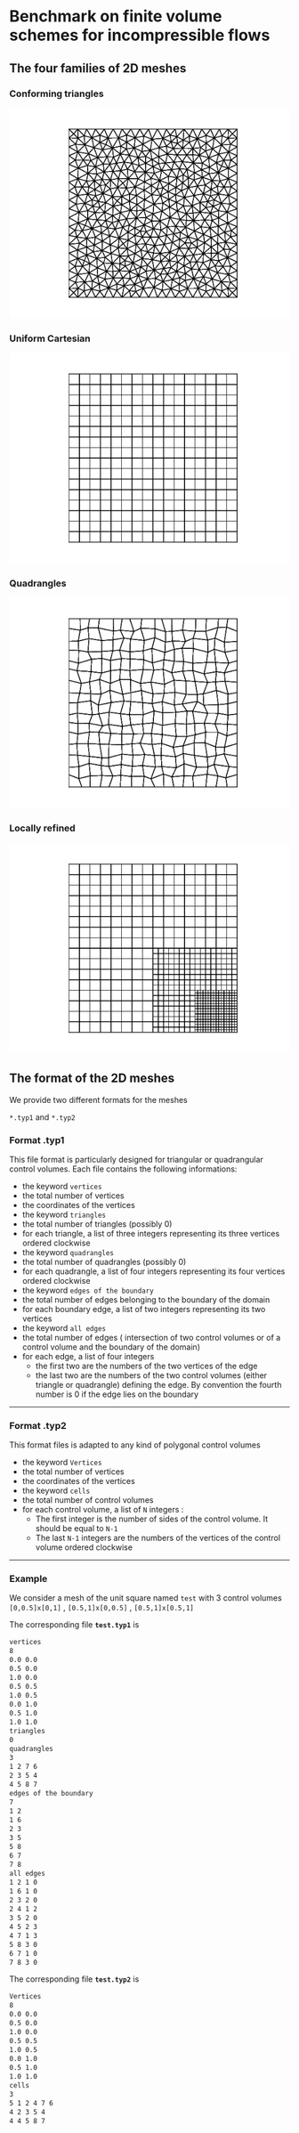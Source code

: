 # Benchmark on finite volume schemes for incompressible flows 

## The four families of 2D meshes

### Conforming triangles

![](Triangles/mesh_tri_3.png)

### Uniform Cartesian

![](Cartesian/mesh_cart_3.png)

### Quadrangles

![](Quadrangles/mesh_quad_3.png)

### Locally refined

![](Locally_Refined/mesh_ref_3.png)


##  The format of the 2D meshes

We provide two different formats for the meshes

 `*.typ1`  and  `*.typ2`

### Format .typ1

This file format is particularly designed for triangular or quadrangular control volumes. Each file contains the following informations:

*  the keyword `vertices`
*  the total number of vertices
*  the coordinates of the vertices
*  the keyword `triangles`
*  the total number of triangles (possibly 0)
*  for each triangle, a list of three integers representing its three vertices ordered clockwise
*  the keyword `quadrangles`
*  the total number of quadrangles (possibly 0)
*  for each quadrangle, a list of four integers representing its four vertices ordered clockwise
*  the keyword `edges of the boundary`
*  the total number of edges belonging to the boundary of the domain
*  for each boundary edge, a list of two integers representing its two vertices
*  the keyword `all edges`
*  the total number of edges ( intersection of two control volumes or of a control volume and the boundary of the domain)
*  for each edge, a list of four integers
   * the first two are the numbers of the two vertices of the edge
   * the last two are the numbers of the two control volumes (either triangle or quadrangle) defining the edge. By convention the fourth number is 0 if the edge lies on the boundary
   
 

*******************************************************************************

### Format .typ2 

This format files is adapted to any kind of polygonal control volumes

*  the keyword `Vertices`
*  the total number of vertices
*  the coordinates of the vertices
*  the keyword `cells`
*  the total number of control volumes
*  for each control volume, a list of `N` integers :
   *  The first integer is the number of sides of the control volume. It should be equal to `N-1`
   *  The last `N-1` integers are the numbers of the vertices of the control volume ordered clockwise

*******************************************************************************
 
### Example 

We consider a mesh of the unit square named `test` with 3 control volumes
      `[0,0.5]x[0,1]` , `[0.5,1]x[0,0.5]` , `[0.5,1]x[0.5,1]`


The corresponding file **`test.typ1`** is	

	vertices
	8
	0.0 0.0
	0.5 0.0
	1.0 0.0
	0.5 0.5 
	1.0 0.5
	0.0 1.0
	0.5 1.0
	1.0 1.0
	triangles
	0
	quadrangles
	3
	1 2 7 6
	2 3 5 4
	4 5 8 7
	edges of the boundary
	7
	1 2
	1 6 
	2 3
	3 5
	5 8
	6 7
	7 8
	all edges
	1 2 1 0
	1 6 1 0
	2 3 2 0
	2 4 1 2
	3 5 2 0
	4 5 2 3
	4 7 1 3
	5 8 3 0
	6 7 1 0
	7 8 3 0
	
The corresponding file **`test.typ2`** is
	
	Vertices
	8
	0.0 0.0
	0.5 0.0
	1.0 0.0
	0.5 0.5 
	1.0 0.5
	0.0 1.0
	0.5 1.0
	1.0 1.0
	cells
	3
	5 1 2 4 7 6
	4 2 3 5 4
	4 4 5 8 7
